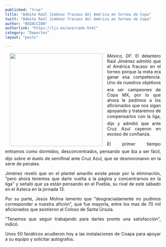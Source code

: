 ```yaml
---
published: "true"
title: "Admite Raúl Jiménez fracaso del América en torneo de Copa"
twitt: "Admite Raúl Jiménez fracaso del América en torneo de Copa"
author: "REDACCION"
authorlink: "https://ljz.mx/acercade.html"
category: "Deportes"
layout: "posts"

---
```


<img src="http://ljz.mx/images/stories/fotos_abril2013/jimenez.jpg" border="0" width="300" style="margin-left: 15px; margin-right: 15px; float: left;" />

<p style="text-align: justify;">
  <em>México, DF. </em>El delantero Raúl Jiménez admitió que el América fracaso en el torneo porque la meta era ganar esa competencia. Uno de nuestros objetivos era ser campeones de Copa MX, por lo que ahora le pedimos a los aficionados que nos sigan apoyando y trataremos de compensarlos con la liga, dijo y admitió que ante Cruz Azul cayeron en exceso de confianza.
</p>

<p style="text-align: justify;">
  El primer tiempo entramos como dormidos, desconcentrados, pensando que iba a ser fácil, dijo sobre el duelo de semifinal ante Cruz Azul, que se desmoronaron en la serie de penales.
</p>

<p style="text-align: justify;">
  Jiménez reveló que en el plantel amarillo existe pesar por la eliminación, "pero ahora tenemos que darle vuelta a la página y concentrarnos en la liga" y señaló que ya están pensando en el Puebla, su rival de este sábado en el Azteca en la jornada 13.
</p>

<p style="text-align: justify;">
  Por su parte, Jesús Molina lamento que "desgraciadamente no pudimos corresponder a nuestra afición", que fue mayoría, entre los mas de 70 mil aficionados que asistieron al Coloso de Santa Úrsula.
</p>

<p style="text-align: justify;">
  "Tenemos que seguir trabajando para darles pronto una satisfacción", indicó.
</p>

<p style="text-align: justify;">
  Unos 50 fanáticos acudieron hoy a las instalaciones de Coapa para apoyar a su equipo y solicitar autógrafos.
</p>

